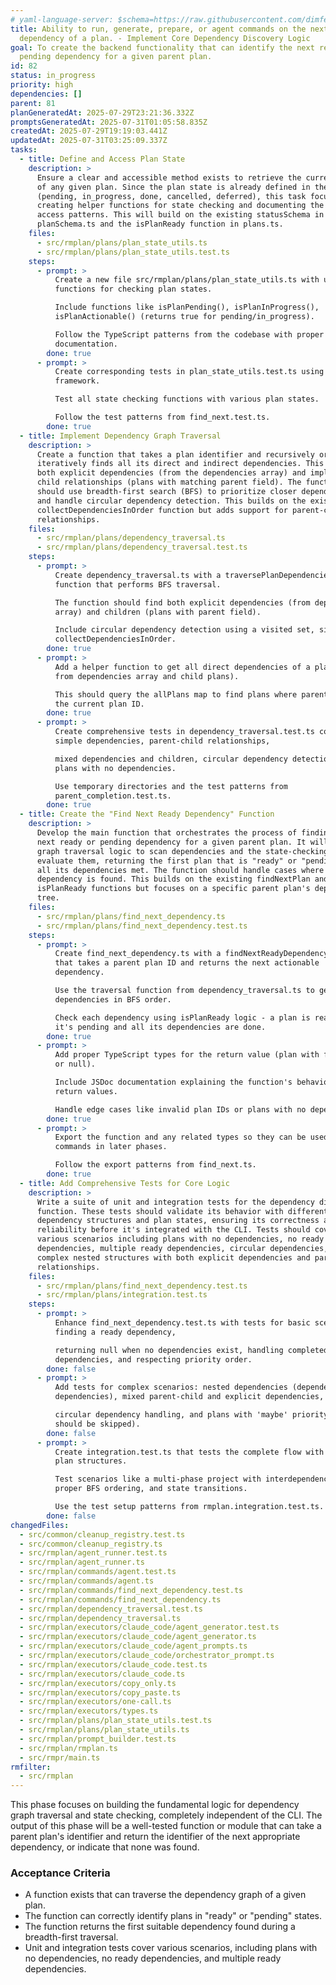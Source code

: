 ```yaml
---
# yaml-language-server: $schema=https://raw.githubusercontent.com/dimfeld/llmutils/main/schema/rmplan-plan-schema.json
title: Ability to run, generate, prepare, or agent commands on the next ready
  dependency of a plan. - Implement Core Dependency Discovery Logic
goal: To create the backend functionality that can identify the next ready or
  pending dependency for a given parent plan.
id: 82
status: in_progress
priority: high
dependencies: []
parent: 81
planGeneratedAt: 2025-07-29T23:21:36.332Z
promptsGeneratedAt: 2025-07-31T01:05:58.835Z
createdAt: 2025-07-29T19:19:03.441Z
updatedAt: 2025-07-31T03:25:09.337Z
tasks:
  - title: Define and Access Plan State
    description: >
      Ensure a clear and accessible method exists to retrieve the current state
      of any given plan. Since the plan state is already defined in the schema
      (pending, in_progress, done, cancelled, deferred), this task focuses on
      creating helper functions for state checking and documenting the state
      access patterns. This will build on the existing statusSchema in
      planSchema.ts and the isPlanReady function in plans.ts.
    files:
      - src/rmplan/plans/plan_state_utils.ts
      - src/rmplan/plans/plan_state_utils.test.ts
    steps:
      - prompt: >
          Create a new file src/rmplan/plans/plan_state_utils.ts with utility
          functions for checking plan states.

          Include functions like isPlanPending(), isPlanInProgress(),
          isPlanActionable() (returns true for pending/in_progress).

          Follow the TypeScript patterns from the codebase with proper JSDoc
          documentation.
        done: true
      - prompt: >
          Create corresponding tests in plan_state_utils.test.ts using Bun test
          framework.

          Test all state checking functions with various plan states.

          Follow the test patterns from find_next.test.ts.
        done: true
  - title: Implement Dependency Graph Traversal
    description: >
      Create a function that takes a plan identifier and recursively or
      iteratively finds all its direct and indirect dependencies. This includes
      both explicit dependencies (from the dependencies array) and implicit
      child relationships (plans with matching parent field). The function
      should use breadth-first search (BFS) to prioritize closer dependencies
      and handle circular dependency detection. This builds on the existing
      collectDependenciesInOrder function but adds support for parent-child
      relationships.
    files:
      - src/rmplan/plans/dependency_traversal.ts
      - src/rmplan/plans/dependency_traversal.test.ts
    steps:
      - prompt: >
          Create dependency_traversal.ts with a traversePlanDependencies
          function that performs BFS traversal.

          The function should find both explicit dependencies (from dependencies
          array) and children (plans with parent field).

          Include circular dependency detection using a visited set, similar to
          collectDependenciesInOrder.
        done: true
      - prompt: >
          Add a helper function to get all direct dependencies of a plan (both
          from dependencies array and child plans).

          This should query the allPlans map to find plans where parent equals
          the current plan ID.
        done: true
      - prompt: >
          Create comprehensive tests in dependency_traversal.test.ts covering:
          simple dependencies, parent-child relationships,

          mixed dependencies and children, circular dependency detection, and
          plans with no dependencies.

          Use temporary directories and the test patterns from
          parent_completion.test.ts.
        done: true
  - title: Create the "Find Next Ready Dependency" Function
    description: >
      Develop the main function that orchestrates the process of finding the
      next ready or pending dependency for a given parent plan. It will use the
      graph traversal logic to scan dependencies and the state-checking logic to
      evaluate them, returning the first plan that is "ready" or "pending" with
      all its dependencies met. The function should handle cases where no such
      dependency is found. This builds on the existing findNextPlan and
      isPlanReady functions but focuses on a specific parent plan's dependency
      tree.
    files:
      - src/rmplan/plans/find_next_dependency.ts
      - src/rmplan/plans/find_next_dependency.test.ts
    steps:
      - prompt: >
          Create find_next_dependency.ts with a findNextReadyDependency function
          that takes a parent plan ID and returns the next actionable
          dependency.

          Use the traversal function from dependency_traversal.ts to get
          dependencies in BFS order.

          Check each dependency using isPlanReady logic - a plan is ready if
          it's pending and all its dependencies are done.
        done: true
      - prompt: >
          Add proper TypeScript types for the return value (plan with filename
          or null).

          Include JSDoc documentation explaining the function's behavior and
          return values.

          Handle edge cases like invalid plan IDs or plans with no dependencies.
        done: true
      - prompt: >
          Export the function and any related types so they can be used by CLI
          commands in later phases.

          Follow the export patterns from find_next.ts.
        done: true
  - title: Add Comprehensive Tests for Core Logic
    description: >
      Write a suite of unit and integration tests for the dependency discovery
      function. These tests should validate its behavior with different
      dependency structures and plan states, ensuring its correctness and
      reliability before it's integrated with the CLI. Tests should cover
      various scenarios including plans with no dependencies, no ready
      dependencies, multiple ready dependencies, circular dependencies, and
      complex nested structures with both explicit dependencies and parent-child
      relationships.
    files:
      - src/rmplan/plans/find_next_dependency.test.ts
      - src/rmplan/plans/integration.test.ts
    steps:
      - prompt: >
          Enhance find_next_dependency.test.ts with tests for basic scenarios:
          finding a ready dependency,

          returning null when no dependencies exist, handling completed
          dependencies, and respecting priority order.
        done: false
      - prompt: >
          Add tests for complex scenarios: nested dependencies (dependencies of
          dependencies), mixed parent-child and explicit dependencies,

          circular dependency handling, and plans with 'maybe' priority (which
          should be skipped).
        done: false
      - prompt: >
          Create integration.test.ts that tests the complete flow with realistic
          plan structures.

          Test scenarios like a multi-phase project with interdependencies,
          proper BFS ordering, and state transitions.

          Use the test setup patterns from rmplan.integration.test.ts.
        done: false
changedFiles:
  - src/common/cleanup_registry.test.ts
  - src/common/cleanup_registry.ts
  - src/rmplan/agent_runner.test.ts
  - src/rmplan/agent_runner.ts
  - src/rmplan/commands/agent.test.ts
  - src/rmplan/commands/agent.ts
  - src/rmplan/commands/find_next_dependency.test.ts
  - src/rmplan/commands/find_next_dependency.ts
  - src/rmplan/dependency_traversal.test.ts
  - src/rmplan/dependency_traversal.ts
  - src/rmplan/executors/claude_code/agent_generator.test.ts
  - src/rmplan/executors/claude_code/agent_generator.ts
  - src/rmplan/executors/claude_code/agent_prompts.ts
  - src/rmplan/executors/claude_code/orchestrator_prompt.ts
  - src/rmplan/executors/claude_code.test.ts
  - src/rmplan/executors/claude_code.ts
  - src/rmplan/executors/copy_only.ts
  - src/rmplan/executors/copy_paste.ts
  - src/rmplan/executors/one-call.ts
  - src/rmplan/executors/types.ts
  - src/rmplan/plans/plan_state_utils.test.ts
  - src/rmplan/plans/plan_state_utils.ts
  - src/rmplan/prompt_builder.test.ts
  - src/rmplan/rmplan.ts
  - src/rmpr/main.ts
rmfilter:
  - src/rmplan
---
```


This phase focuses on building the fundamental logic for dependency graph traversal and state checking, completely independent of the CLI. The output of this phase will be a well-tested function or module that can take a parent plan's identifier and return the identifier of the next appropriate dependency, or indicate that none was found.

### Acceptance Criteria
- A function exists that can traverse the dependency graph of a given plan.
- The function can correctly identify plans in "ready" or "pending" states.
- The function returns the first suitable dependency found during a breadth-first traversal.
- Unit and integration tests cover various scenarios, including plans with no dependencies, no ready dependencies, and multiple ready dependencies.
